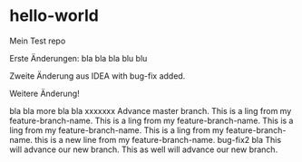 # hello-world
Mein Test repo

Erste Änderungen: bla bla bla  blu blu


Zweite Änderung aus IDEA with bug-fix added.

Weitere Änderung!

bla bla  more bla bla
xxxxxxx
Advance master branch.
This is a ling from my feature-branch-name.
This is a ling from my feature-branch-name.
This is a ling from my feature-branch-name.
This is a ling from my feature-branch-name.
this is a new line from my feature-branch-name.
bug-fix2 bla
This will advance our new branch.
This as well will advance our new branch.
